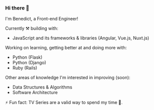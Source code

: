 ### Hi there 👋

I'm Benedict, a Front-end Engineer!

Currently ⚒ building with:
- JavaScript and its frameworks & libraries (Angular, Vue.js, Nuxt.js)

Working on learning, getting better at and doing more with:
- Python (Flask)
- Python (Django)
- Ruby (Rails)

Other areas of knowledge I'm interested in improving (soon):
- Data Structures & Algorithms
- Software Architecture

⚡ Fun fact: TV Series are a valid way to spend my time 🤌.
